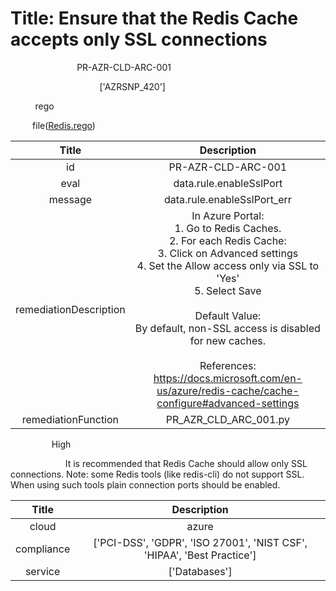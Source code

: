 



# Title: Ensure that the Redis Cache accepts only SSL connections


***<font color="white">Master Test Id:</font>*** PR-AZR-CLD-ARC-001

***<font color="white">Master Snapshot Id:</font>*** ['AZRSNP_420']

***<font color="white">type:</font>*** rego

***<font color="white">rule:</font>*** file([Redis.rego])  
  
  
  
  

|Title|Description|
| :---: | :---: |
|id|PR-AZR-CLD-ARC-001|
|eval|data.rule.enableSslPort|
|message|data.rule.enableSslPort_err|
|remediationDescription|In Azure Portal:<br>1. Go to Redis Caches.<br>2. For each Redis Cache:<br>3. Click on Advanced settings<br>4. Set the Allow access only via SSL to 'Yes'<br>5. Select Save<br><br>Default Value:<br>By default, non-SSL access is disabled for new caches.<br><br>References:<br><a href='https://docs.microsoft.com/en-us/azure/redis-cache/cache-configure#advanced-settings' target='_blank'>https://docs.microsoft.com/en-us/azure/redis-cache/cache-configure#advanced-settings</a>|
|remediationFunction|PR_AZR_CLD_ARC_001.py|


***<font color="white">Severity:</font>*** High

***<font color="white">Description:</font>*** It is recommended that Redis Cache should allow only SSL connections. Note: some Redis tools (like redis-cli) do not support SSL. When using such tools plain connection ports should be enabled.  
  
  

|Title|Description|
| :---: | :---: |
|cloud|azure|
|compliance|['PCI-DSS', 'GDPR', 'ISO 27001', 'NIST CSF', 'HIPAA', 'Best Practice']|
|service|['Databases']|



[Redis.rego]: https://github.com/prancer-io/prancer-compliance-test/tree/master/azure/cloud/Redis.rego
